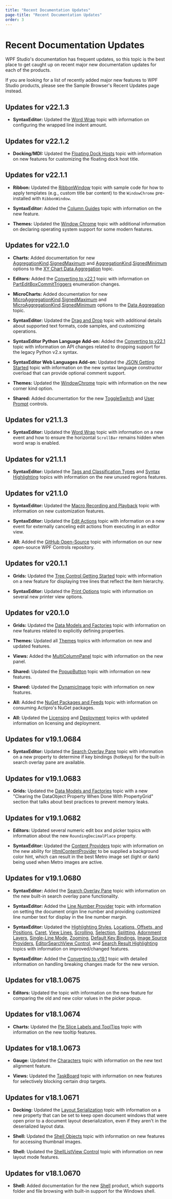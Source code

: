 ```yaml
---
title: "Recent Documentation Updates"
page-title: "Recent Documentation Updates"
order: 3
---
```

# Recent Documentation Updates

WPF Studio's documentation has frequent updates, so this topic is the best place to get caught up on recent major new documentation updates for each of the products.

If you are looking for a list of recently added major new features to WPF Studio products, please see the Sample Browser's Recent Updates page instead.

## Updates for v22.1.3

- **SyntaxEditor:** Updated the [Word Wrap](syntaxeditor/user-interface/editor-view/word-wrap.md) topic with information on configuring the wrapped line indent amount.

## Updates for v22.1.2

- **Docking/MDI:** Updated the [Floating Dock Hosts](docking/docking-window-features/floating-dock-hosts.md) topic with information on new features for customizing the floating dock host title.

## Updates for v22.1.1

- **Ribbon:** Updated the [RibbonWindow](ribbon/controls/ribbonwindow.md) topic with sample code for how to apply templates (e.g., custom title bar content) to the `WindowChrome` pre-installed with `RibbonWindow`.

- **SyntaxEditor:** Added the [Column Guides](syntaxeditor/user-interface/editor-view/column-guides.md) topic with information on the new feature.

- **Themes:** Updated the [Window Chrome](themes/windowchrome.md) topic with additional information on declaring operating system support for some modern features.

## Updates for v22.1.0

- **Charts:** Added documentation for new [AggregationKind](xref:@ActiproUIRoot.Controls.Charts.AggregationKind).[SignedMaximum](xref:@ActiproUIRoot.Controls.Charts.AggregationKind.SignedMaximum) and [AggregationKind](xref:@ActiproUIRoot.Controls.Charts.AggregationKind).[SignedMinimum](xref:@ActiproUIRoot.Controls.Charts.AggregationKind.SignedMinimum) options to the [XY Chart Data Aggregation](charts/xy-chart-features/data-aggregation.md) topic.

- **Editors:** Added the [Converting to v22.1](conversion/converting-to-v22-1.md) topic with information on [PartEditBoxCommitTriggers](xref:@ActiproUIRoot.Controls.Editors.PartEditBoxCommitTriggers) enumeration changes.

- **MicroCharts:** Added documentation for new [MicroAggregationKind](xref:@ActiproUIRoot.Controls.MicroCharts.MicroAggregationKind).[SignedMaximum](xref:@ActiproUIRoot.Controls.MicroCharts.MicroAggregationKind.SignedMaximum) and [MicroAggregationKind](xref:@ActiproUIRoot.Controls.MicroCharts.MicroAggregationKind).[SignedMinimum](xref:@ActiproUIRoot.Controls.MicroCharts.MicroAggregationKind.SignedMinimum) options to the [Data Aggregation](microcharts/data-sources/data-aggregation.md) topic.

- **SyntaxEditor:** Updated the [Drag and Drop](syntaxeditor/user-interface/input-output/drag-drop.md) topic with additional details about supported text formats, code samples, and customizing operations.

- **SyntaxEditor Python Language Add-on:** Added the [Converting to v22.1](conversion/converting-to-v22-1.md) topic with information on API changes related to dropping support for the legacy Python v2.x syntax.

- **SyntaxEditor Web Languages Add-on:** Updated the [JSON Getting Started](syntaxeditor/web-languages-addon/json/getting-started.md) topic with information on the new syntax language constructor overload that can provide optional comment support.

- **Themes:** Updated the [WindowChrome](themes/windowchrome.md) topic with information on the new corner kind option.

- **Shared:** Added documentation for the new [ToggleSwitch](shared/windows-controls/toggle-switch.md) and [User Prompt](shared/windows-controls/user-prompt.md) controls.

## Updates for v21.1.3

- **SyntaxEditor:** Updated the [Word Wrap](syntaxeditor/user-interface/editor-view/word-wrap.md) topic with information on a new event and how to ensure the horizontal `ScrollBar` remains hidden when word wrap is enabled.

## Updates for v21.1.1

- **SyntaxEditor:** Updated the [Tags and Classification Types](syntaxeditor/text-parsing/tagging/basic-concepts.md) and [Syntax Highlighting](syntaxeditor/user-interface/adornment/syntax-highlighting.md) topics with information on the new unused regions features.

## Updates for v21.1.0

- **SyntaxEditor:** Updated the [Macro Recording and Playback](syntaxeditor/user-interface/input-output/macro-recording.md) topic with information on new customization features.

- **SyntaxEditor:** Updated the [Edit Actions](syntaxeditor/user-interface/input-output/edit-actions.md) topic with information on a new event for externally canceling edit actions from executing in an editor view.

- **All:** Added the [GitHub Open-Source](open-source.md) topic with information on our new open-source WPF Controls repository.

## Updates for v20.1.1

- **Grids:** Updated the [Tree Control Getting Started](grids/tree-control-features/getting-started.md) topic with information on a new feature for displaying tree lines that reflect the item hierarchy.

- **SyntaxEditor:** Updated the [Print Options](syntaxeditor/user-interface/printing/print-options.md) topic with information on several new printer view options.

## Updates for v20.1.0

- **Grids:** Updated the [Data Models and Factories](grids/propertygrid-features/data-models.md) topic with information on new features related to explicitly defining properties.

- **Themes:** Updated all [Themes](themes/index.md) topics with information on new and updated features.

- **Views:** Added the [MultiColumnPanel](views/panels/multicolumnpanel.md) topic with information on the new panel.

- **Shared:** Updated the [PopupButton](shared/windows-controls/popupbutton.md) topic with information on new features.

- **Shared:** Updated the [DynamicImage](shared/windows-controls/dynamicimage.md) topic with information on new features.

- **All:** Added the [NuGet Packages and Feeds](nuget.md) topic with information on consuming Actipro's NuGet packages.

- **All:** Updated the [Licensing](licensing.md) and [Deployment](deployment.md) topics with updated information on licensing and deployment.

## Updates for v19.1.0684

- **SyntaxEditor:** Updated the [Search Overlay Pane](syntaxeditor/user-interface/searching/search-overlay-pane.md) topic with information on a new property to determine if key bindings (hotkeys) for the built-in search overlay pane are available.

## Updates for v19.1.0683

- **Grids:** Updated the [Data Models and Factories](grids/propertygrid-features/data-models.md) topic with a new "Clearing the DataObject Property When Done With PropertyGrid" section that talks about best practices to prevent memory leaks.

## Updates for v19.1.0682

- **Editors:** Updated several numeric edit box and picker topics with information about the new `RoundingDecimalPlace` property.

- **SyntaxEditor:** Updated the [Content Providers](syntaxeditor/user-interface/intelliprompt/popup-content-providers.md) topic with information on the new ability for [HtmlContentProvider](xref:@ActiproUIRoot.Controls.SyntaxEditor.IntelliPrompt.Implementation.HtmlContentProvider) to be supplied a background color hint, which can result in the best Metro image set (light or dark) being used when Metro images are active.

## Updates for v19.1.0680

- **SyntaxEditor:** Added the [Search Overlay Pane](syntaxeditor/user-interface/searching/search-overlay-pane.md) topic with information on the new built-in search overlay pane functionality.

- **SyntaxEditor:** Added the [Line Number Provider](syntaxeditor/language-creation/feature-services/line-number-provider.md) topic with information on setting the document origin line number and providing customized line number text for display in the line number margin.

- **SyntaxEditor:** Updated the [Highlighting Styles](syntaxeditor/user-interface/styles/highlighting-styles.md), [Locations, Offsets, and Positions](syntaxeditor/user-interface/editor-view/locations-offsets-positions.md), [Caret](syntaxeditor/user-interface/editor-view/caret.md), [View Lines](syntaxeditor/user-interface/editor-view/view-lines.md), [Scrolling](syntaxeditor/user-interface/editor-view/scrolling.md), [Selection](syntaxeditor/user-interface/editor-view/selection.md), [Splitting](syntaxeditor/user-interface/editor-view/splitting.md), [Adornment Layers](syntaxeditor/user-interface/adornment/adornment-layers.md), [Single-Line Mode](syntaxeditor/user-interface/editor-view/single-line-mode.md), [Zooming](syntaxeditor/user-interface/editor-view/zooming.md), [Default Key Bindings](syntaxeditor/user-interface/input-output/default-key-bindings.md), [Image Source Providers](syntaxeditor/user-interface/intelliprompt/image-source-providers.md), [EditorSearchView Control](syntaxeditor/user-interface/searching/editor-search-view.md), and [Search Result Highlighting](syntaxeditor/user-interface/searching/search-result-highlighting.md) topics with information on improved/changed features.

- **SyntaxEditor:** Added the [Converting to v19.1](conversion/converting-to-v19-1.md) topic with detailed information on handling breaking changes made for the new version.

## Updates for v18.1.0675

- **Editors:** Updated the [](editors/editboxes/coloreditbox.md) topic with information on the new feature for comparing the old and new color values in the picker popup.

## Updates for v18.1.0674

- **Charts:** Updated the [Pie Slice Labels and ToolTips](charts/pie-chart-features/pie-slice-labels.md) topic with information on the new tooltip features.

## Updates for v18.1.0673

- **Gauge:** Updated the [Characters](gauge/digital-gauge-features/characters.md) topic with information on the new text alignment feature.

- **Views:** Updated the [TaskBoard](views/controls/taskboard.md) topic with information on new features for selectively blocking certain drop targets.

## Updates for v18.1.0671

- **Docking:** Updated the [Layout Serialization](docking/layout-features/layout-serialization.md) topic with information on a new property that can be set to keep open document windows that were open prior to a document layout deserialization, even if they aren't in the deserialized layout data.

- **Shell:** Updated the [Shell Objects](shell/shell-objects-framework/shell-objects.md) topic with information on new features for accessing thumbnail images.

- **Shell:** Updated the [ShellListView Control](shell/shelllistview.md) topic with information on new layout mode features.

## Updates for v18.1.0670

- **Shell:** Added documentation for the new [Shell](shell/index.md) product, which supports folder and file browsing with built-in support for the Windows shell.
